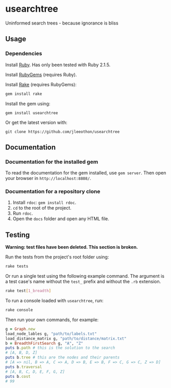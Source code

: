 # usearchtree
Uninformed search trees - because ignorance is bliss

## Usage

### Dependencies

Install [Ruby](https://www.ruby-lang.org/en/). Has only been tested with Ruby 2.1.5.

Install [RubyGems](https://rubygems.org/) (requires Ruby).

Install [Rake](https://rubygems.org/gems/rake) (requires RubyGems):

```sh
gem install rake
```

Install the gem using:

```shell
gem install usearchtree
```

Or get the latest version with:

```shell
git clone https://github.com/jleeothon/usearchtree
```

## Documentation

### Documentation for the installed gem

To read the documentation for the gem installed, use `gem server`. Then open your browser in `http://localhost:8808/`.

### Documentation for a repository clone

1. Install `rdoc`: `gem install rdoc`.
2. `cd` to the root of the project.
3. Run `rdoc`.
4. Open the `docs` folder and open any HTML file.

## Testing

**Warning: test files have been deleted. This section is broken.**

Run the tests from the project's root folder using:

```sh
rake tests
```

Or run a single test using the following example command. The argument is a test case's name without the `test_` prefix and without the `.rb` extension.

```sh
rake test[1_breadth]
```

To run a console loaded with `usearchtree`, run:

```sh
rake console
```

Then run your own commands, for example:

```Ruby
g = Graph.new
load_node_lables g, "path/to/labels.txt"
load_distance_matrix g, "path/to/distance/matrix.txt"
b = BreadthFirstSearch g, "A", "Z"
puts b.path # this is the solution to the search
# [A, B, D, Z]
puts b.tree # this are the nodes and their parents
# [A => nil, B => A, C => A, D => B, E => B, F => C, G => C, Z => D]
puts b.traversal
# [A, B, C, D, E, F, G, Z]
puts b.cost
# 99

```
